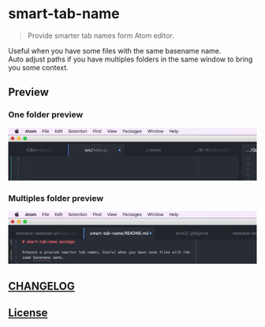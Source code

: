# smart-tab-name

> Provide smarter tab names form Atom editor.

Useful when you have some files with the same basename name.  
Auto adjust paths if you have multiples folders in the same window to bring
you some context.

## Preview

### One folder preview

![screenshot](screenshots/one-folder.png)

### Multiples folder preview

![screenshot](screenshots/multiples-folders.png)

## [CHANGELOG](CHANGELOG.md)

## [License](LICENSE.md)
